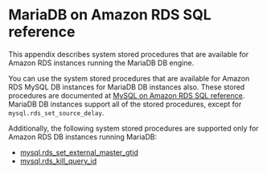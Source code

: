# MariaDB on Amazon RDS SQL reference<a name="Appendix.MariaDB.SQLRef"></a>

This appendix describes system stored procedures that are available for Amazon RDS instances running the MariaDB DB engine\.

You can use the system stored procedures that are available for Amazon RDS MySQL DB instances for MariaDB DB instances also\. These stored procedures are documented at [MySQL on Amazon RDS SQL reference](Appendix.MySQL.SQLRef.md)\. MariaDB DB instances support all of the stored procedures, except for `mysql.rds_set_source_delay`\.

Additionally, the following system stored procedures are supported only for Amazon RDS DB instances running MariaDB:
+ [mysql\.rds\_set\_external\_master\_gtid](mysql_rds_set_external_master_gtid.md)
+ [mysql\.rds\_kill\_query\_id](mysql_rds_kill_query_id.md)